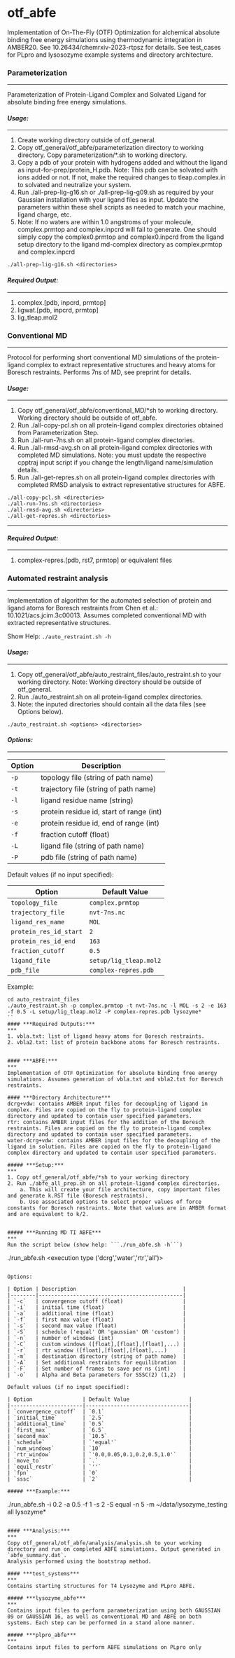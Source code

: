 # otf_abfe

Implementation of On-The-Fly (OTF) Optimization for alchemical absolute binding free energy simulations using thermodynamic integration in AMBER20. See 10.26434/chemrxiv-2023-rtpsz for details.
See test_cases for PLpro and lysosozyme example systems and directory architecture.

### **Parameterization**
***
Parameterization of Protein-Ligand Complex and Solvated Ligand for absolute binding free energy simulations.

#### ***Usage:***
***
1. Create working directory outside of otf_general.
2. Copy otf_general/otf_abfe/parameterization directory to working directory. Copy parameterization/*.sh to working directory.
3. Copy a pdb of your protein with hydrogens added and without the ligand as input-for-prep/protein_H.pdb. Note: This pdb can be solvated with ions added or not. If not, make the required changes to tleap.complex.in to solvated and neutralize your system.
4. Run ./all-prep-lig-g16.sh or ./all-prep-lig-g09.sh as required by your Gaussian installation with your ligand files as input. Update the parameters within these shell scripts as needed to match your machine, ligand charge, etc.
5. Note: If no waters are within 1.0 angstroms of your molecule, complex.prmtop and complex.inpcrd will fail to generate. One should simply copy the complex0.prmtop and complex0.inpcrd from the ligand setup directory to the ligand md-complex directory as complex.prmtop and complex.inpcrd


`./all-prep-lig-g16.sh <directories>` 


#### ***Required Output:***
***
1. complex.[pdb, inpcrd, prmtop]
2. ligwat.[pdb, inpcrd, prmtop]
3. lig_tleap.mol2

### **Conventional MD**
***
Protocol for performing short conventional MD simulations of the protein-ligand complex to extract representative structures and heavy atoms for Boresch restraints. Performs 7ns of MD, see preprint for details.

#### ***Usage:***
***
1. Copy otf_general/otf_abfe/conventional_MD/*sh to working directory. Working directory should be outside of otf_abfe.
2. Run ./all-copy-pcl.sh on all protein-ligand complex directories obtained from Parameterization Step.
3. Run ./all-run-7ns.sh on all protein-ligand complex directories.
4. Run ./all-rmsd-avg.sh on all protein-ligand complex directories with completed MD simulations. Note: you must update the respective cpptraj input script if you change the length/ligand name/simulation details.
5. Run ./all-get-repres.sh on all protein-ligand complex directories with completed RMSD analysis to extract representative structures for ABFE. 
```
./all-copy-pcl.sh <directories>
./all-run-7ns.sh <directories>
./all-rmsd-avg.sh <directories>
./all-get-repres.sh <directories>
```
***
#### ***Required Output:***
***
1. complex-repres.[pdb, rst7, prmtop] or equivalent files

### **Automated restraint analysis**
***
Implementation of algorithm for the automated selection of protein and ligand atoms for Boresch restraints from Chen et al.: 10.1021/acs.jcim.3c00013. Assumes completed conventional MD with extracted representative structures.

Show Help: `./auto_restraint.sh -h`

#### ***Usage:***
***
1. Copy otf_general/otf_abfe/auto_restraint_files/auto_restraint.sh to your working directory. Note: Working directory should be outside of otf_general.
2. Run ./auto_restraint.sh on all protein-ligand complex directories.
3. Note: the inputed directories should contain all the data files (see Options below).

`./auto_restraint.sh <options> <directories>`

#### ***Options:***
***
| Option | Description                                |
|--------|--------------------------------------------|
| `-p`   | topology file (string of path name)        |
| `-t`   | trajectory file (string of path name)      |
| `-l`   | ligand residue name (string)               |
| `-s`   | protein residue id, start of range (int)   |
| `-e`   | protein residue id, end of range (int)     |
| `-f`   | fraction cutoff (float)                    |
| `-L`   | ligand file (string of path name)          |
| `-P`   | pdb file (string of path name)             |

Default values (if no input specified):


| Option                 | Default Value              |
|------------------------|----------------------------|
| `topology_file`        | `complex.prmtop`           |
| `trajectory_file`      | `nvt-7ns.nc`               |
| `ligand_res_name`      | `MOL`                      |
| `protein_res_id_start` | `2`                        |
| `protein_res_id_end`   | `163`                      |
| `fraction_cutoff`      | `0.5`                      |
| `ligand_file`          | `setup/lig_tleap.mol2`     |
| `pdb_file`             | `complex-repres.pdb`       |

Example:

```
cd auto_restraint_files
./auto_restraint.sh -p complex.prmtop -t nvt-7ns.nc -l MOL -s 2 -e 163 -f 0.5 -L setup/lig_tleap.mol2 -P complex-repres.pdb lysozyme*
``
#### ***Required Outputs:***
***
1. vbla.txt: list of ligand heavy atoms for Boresch restraints.
2. vbla2.txt: list of protein backbone atoms for Boresch restraints.


#### ***ABFE:***
***
Implementation of OTF Optimization for absolute binding free energy simulations. Assumes generation of vbla.txt and vbla2.txt for Boresch restraints.

#### ***Directory Architecture***
dcrg+vdw: contains AMBER input files for decoupling of ligand in complex. Files are copied on the fly to protein-ligand complex directory and updated to contain user specified parameters.
rtr: contains AMBER input files for the addition of the Boresch restraints. Files are copied on the fly to protein-ligand complex directory and updated to contain user specified parameters.
water-dcrg+vdw: contains AMBER input files for the decoupling of the ligand in solution. Files are copied on the fly to protein-ligand complex directory and updated to contain user specified parameters.

##### ***Setup:***
***
1. Copy otf_general/otf_abfe/*sh to your working directory
2. Run ./abfe_all_prep.sh on all protein-ligand complex directories.
	a. This will create your file architecture, copy important files and generate k.RST file (Boresch restraints).
	b. Use associated options to select proper values of force constants for Boresch restraints. Note that values are in AMBER format and are equivalent to k/2.


##### ***Running MD TI ABFE***
***
Run the script below (show help: ```./run_abfe.sh -h```)

```
./run_abfe.sh <options> <execution type ('dcrg','water','rtr','all')> <data directories>
```

Options:

| Option | Description                                  |
|--------|----------------------------------------------|
| `-c`   | convergence cutoff (float)                   |
| `-i`   | initial time (float)                         |
| `-a`   | additional time (float)                      |
| `-f`   | first max value (float)                      |
| `-s`   | second max value (float)                     |
| `-S`   | schedule ('equal' OR 'gaussian' OR 'custom') |
| `-n`   | number of windows (int)                      |
| `-C`   | custom windows ([float],[float],[float],...) |
| `-r`   | rtr window ([float],[float],[float],...)     |
| `-m`   | destination directory (string of path name)  |
| `-A`   | Set additional restraints for equilibration  |
| `-F`   | Set number of frames to save per ns (int)    |
| `-o`   | Alpha and Beta parameters for SSSC(2) (1,2)  |

Default values (if no input specified):

| Option                | Default Value                   |
|-----------------------|---------------------------------|
| `convergence_cutoff`  | `0.1`                           |
| `initial_time`        | `2.5`                           |
| `additional_time`     | `0.5`                           |
| `first_max`           | `6.5`                           |
| `second_max`          | `10.5`                          |
| `schedule`            | `'equal'`                       |
| `num_windows`         | `10`                            |
| `rtr_window`          | `'0.0,0.05,0.1,0.2,0.5,1.0'`    |
| `move_to`             | `.`                             |
| `equil_restr`         | `''`                            |
| `fpn`                 | `0`                             |
| `sssc`                | `2`                             |

##### ***Example:***
```
./run_abfe.sh -i 0.2 -a 0.5 -f 1 -s 2 -S equal -n 5 -m ~/data/lysozyme_testing all lysozyme*
```

#### ***Analysis:***
***
Copy otf_general/otf_abfe/analysis/analysis.sh to your working directory and run on completed ABFE simulations. Output generated in `abfe_summary.dat`.
Analysis performed using the bootstrap method. 

#### ***test_systems***
***
Contains starting structures for T4 Lysozyme and PLpro ABFE.

##### ***lysozyme_abfe***
***
Contains input files to perform parameterization using both GAUSSIAN 09 or GAUSSIAN 16, as well as conventional MD and ABFE on both systems. Each step can be performed in a stand alone manner.

##### ***plpro_abfe***
***
Contains input files to perform ABFE simulations on PLpro only
